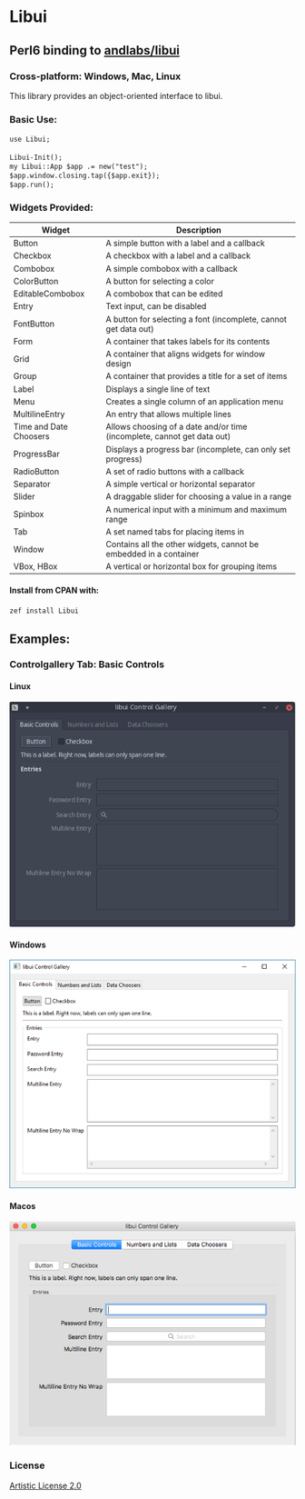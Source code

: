 Libui
=====

Perl6 binding to [andlabs/libui](https://github.com/andlabs/libui)
------------------------------------------------------------------

### Cross-platform: Windows, Mac, Linux

This library provides an object-oriented interface to libui.

### Basic Use:

    use Libui;

    Libui-Init();
    my Libui::App $app .= new("test");
    $app.window.closing.tap({$app.exit});
    $app.run();

### Widgets Provided:

<table class="pod-table">
<thead><tr>
<th>Widget</th> <th>Description</th>
</tr></thead>
<tbody>
<tr> <td>Button</td> <td>A simple button with a label and a callback</td> </tr> <tr> <td>Checkbox</td> <td>A checkbox with a label and a callback</td> </tr> <tr> <td>Combobox</td> <td>A simple combobox with a callback</td> </tr> <tr> <td>ColorButton</td> <td>A button for selecting a color</td> </tr> <tr> <td>EditableCombobox</td> <td>A combobox that can be edited</td> </tr> <tr> <td>Entry</td> <td>Text input, can be disabled</td> </tr> <tr> <td>FontButton</td> <td>A button for selecting a font (incomplete, cannot get data out)</td> </tr> <tr> <td>Form</td> <td>A container that takes labels for its contents</td> </tr> <tr> <td>Grid</td> <td>A container that aligns widgets for window design</td> </tr> <tr> <td>Group</td> <td>A container that provides a title for a set of items</td> </tr> <tr> <td>Label</td> <td>Displays a single line of text</td> </tr> <tr> <td>Menu</td> <td>Creates a single column of an application menu</td> </tr> <tr> <td>MultilineEntry</td> <td>An entry that allows multiple lines</td> </tr> <tr> <td>Time and Date Choosers</td> <td>Allows choosing of a date and/or time (incomplete, cannot get data out)</td> </tr> <tr> <td>ProgressBar</td> <td>Displays a progress bar (incomplete, can only set progress)</td> </tr> <tr> <td>RadioButton</td> <td>A set of radio buttons with a callback</td> </tr> <tr> <td>Separator</td> <td>A simple vertical or horizontal separator</td> </tr> <tr> <td>Slider</td> <td>A draggable slider for choosing a value in a range</td> </tr> <tr> <td>Spinbox</td> <td>A numerical input with a minimum and maximum range</td> </tr> <tr> <td>Tab</td> <td>A set named tabs for placing items in</td> </tr> <tr> <td>Window</td> <td>Contains all the other widgets, cannot be embedded in a container</td> </tr> <tr> <td>VBox, HBox</td> <td>A vertical or horizontal box for grouping items</td> </tr>
</tbody>
</table>

#### Install from CPAN with:

`zef install Libui`

Examples:
---------

### Controlgallery Tab: Basic Controls

#### Linux

![](./examples/controlgallery-linux.png)

#### Windows

![](./examples/controlgallery-windows.png)

#### Macos

![](./examples/controlgallery-macos.png)

### License

[Artistic License 2.0](./LICENSE)

